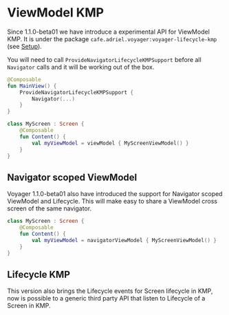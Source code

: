 # ViewModel KMP

Since 1.1.0-beta01 we have introduce a experimental API for ViewModel KMP. It is under the package `cafe.adriel.voyager:voyager-lifecycle-kmp`  (see [Setup](../setup.md)).

You will need to call `ProvideNavigatorLifecycleKMPSupport` before all `Navigator` calls and it will be working out of the box.

```kotlin
@Composable
fun MainView() {
    ProvideNavigatorLifecycleKMPSupport {
        Navigator(...)
    }
}

class MyScreen : Screen {
    @Composable
    fun Content() {
        val myViewModel = viewModel { MyScreenViewModel() }
    }
}
```

## Navigator scoped ViewModel

Voyager 1.1.0-beta01 also have introduced the support for Navigator scoped ViewModel and Lifecycle.
This will make easy to share a ViewModel cross screen of the same navigator.

```kotlin
class MyScreen : Screen {
    @Composable
    fun Content() {
        val myViewModel = navigatorViewModel { MyScreenViewModel() }
    }
}
```

## Lifecycle KMP

This version also brings the Lifecycle events for Screen lifecycle in KMP, now is possible to
a generic third party API that listen to Lifecycle of a Screen in KMP.
